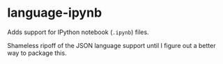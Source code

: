 # language-ipynb

Adds support for IPython notebook (`.ipynb`) files.

Shameless ripoff of the JSON language support until I figure out a better way to
package this.
